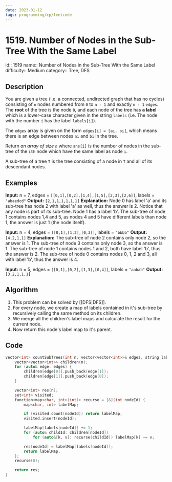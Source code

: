 ```yaml
---
date: 2023-01-12
tags: programming/cp/leetcode
---
```


# 1519. Number of Nodes in the Sub-Tree With the Same Label 

id:: 1519
name:: Number of Nodes in the Sub-Tree With the Same Label
difficulty:: Medium
category:: Tree, DFS

## Description
You are given a tree (i.e. a connected, undirected graph that has no cycles) consisting of `n` nodes numbered from `0` to `n - 1` and exactly `n - 1` `edges`. The **root** of the tree is the node `0`, and each node of the tree has **a label** which is a lower-case character given in the string `labels` (i.e. The node with the number `i` has the label `labels[i]`).

The `edges` array is given on the form `edges[i] = [ai, bi]`, which means there is an edge between nodes `ai` and `bi` in the tree.

Return _an array of size `n`_ where `ans[i]` is the number of nodes in the sub-tree of the `ith` node which have the same label as node `i`.

A sub-tree of a tree `T` is the tree consisting of a node in `T` and all of its descendant nodes.

## Examples
**Input:** n = 7, edges = `[[0,1],[0,2],[1,4],[1,5],[2,3],[2,6]]`, labels = `"abaedcd"`
**Output:** `[2,1,1,1,1,1,1]`
**Explanation:** Node 0 has label 'a' and its sub-tree has node 2 with label 'a' as well, thus the answer is 2. Notice that any node is part of its sub-tree.
Node 1 has a label 'b'. The sub-tree of node 1 contains nodes 1,4 and 5, as nodes 4 and 5 have different labels than node 1, the answer is just 1 (the node itself).

**Input:** n = 4, edges = `[[0,1],[1,2],[0,3]]`, labels = `"bbbb"`
**Output:** `[4,2,1,1]`
**Explanation:** The sub-tree of node 2 contains only node 2, so the answer is 1.
The sub-tree of node 3 contains only node 3, so the answer is 1.
The sub-tree of node 1 contains nodes 1 and 2, both have label 'b', thus the answer is 2.
The sub-tree of node 0 contains nodes 0, 1, 2 and 3, all with label 'b', thus the answer is 4.

**Input:** n = 5, edges = `[[0,1],[0,2],[1,3],[0,4]]`, labels = `"aabab"`
**Output:** `[3,2,1,1,1]`

## Algorithm
1. This problem can be solved by [[DFS|DFS]].
2. For every node, we create a map of labels contained in it's sub-tree by recursively calling the same method on its children.
3. We merge all the children's label maps and calculate the result for the current node.
4. Now return this node's label map to it's parent.

## Code
```cpp
vector<int> countSubTrees(int n, vector<vector<int>>& edges, string labels) {
	vector<vector<int>> children(n);
	for (auto& edge: edges) {
		children[edge[0]].push_back(edge[1]);
		children[edge[1]].push_back(edge[0]);
	}

	vector<int> res(n);
	set<int> visited;
	function<map<char, int>(int)> recurse = [&](int nodeId) {
		map<char, int> labelMap;

		if (visited.count(nodeId)) return labelMap;
		visited.insert(nodeId);

		labelMap[labels[nodeId]] += 1;
		for (auto& childId: children[nodeId]) 
			for (auto&[k, v]: recurse(childId)) labelMap[k] += v;

		res[nodeId] = labelMap[labels[nodeId]];
		return labelMap;
	};
	recurse(0);

	return res;
}
```